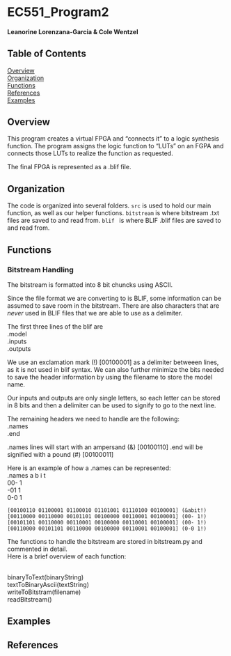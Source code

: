 # EC551_Program2
#### Leanorine Lorenzana-Garcia & Cole Wentzel

## Table of Contents 
[Overview](#Overview)  
[Organization](#Organization)  
[Functions](#Functions)  
[References](#References)  
[Examples](#Examples)

## Overview
This program creates a virtual FPGA and “connects it” to a logic synthesis function. The program assigns the logic function to “LUTs” on an FGPA and connects those LUTs to realize the function as requested.

The final FPGA is represented as a .blif file.

## Organization
The code is organized into several folders.
`src` is used to hold our main function, as well as our helper functions.
`bitstream` is where bitstream .txt files are saved to and read from.
`blif ` is where BLIF .blif files are saved to and read from.
## Functions
### Bitstream Handling
The bitstream is formatted into 8 bit chuncks using ASCII.

Since the file format we are converting to is BLIF, some information can be assumed to save room in the bitstream. There are also
characters that are *never* used in BLIF files that we are able to use as a delimiter. 

The first three lines of the blif are 
<br/>.model
<br/>.inputs
<br/>.outputs

We use an exclamation mark (!) [00100001] as a delimiter betweeen lines, as it is not used in blif syntax. We can also further minimize the bits needed
to save the header information by using the filename to store the model name.

Our inputs and outputs are only single letters, so each letter can be stored in 8 bits and then a delimiter can be used to signify to go to the next line.

The remaining headers we need to handle are the following:
<br/>.names
<br/>.end

.names lines will start with an ampersand (&) [00100110]
.end will be signified with a pound (#) [00100011]

Here is an example of how a .names can be represented:
    <br/>.names a b i t
    <br/>00- 1
    <br/>-01 1
    <br/>0-0 1

    [00100110 01100001 01100010 01101001 01110100 00100001] (&abit!)
    [00110000 00110000 00101101 00100000 00110001 00100001] (00- 1!)
    [00101101 00110000 00110001 00100000 00110001 00100001] (00- 1!)
    [00110000 00101101 00110000 00100000 00110001 00100001] (0-0 1!)

The functions to handle the bitstream are stored in bitstream.py and commented in detail.
<br/>Here is a brief overview of each function:

<br/>binaryToText(binaryString)
<br/>textToBinaryAscii(textString)
<br/>writeToBitstram(filename)
<br/>readBitstream()


## Examples
## References